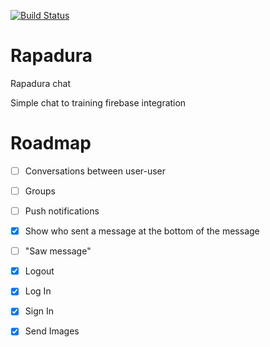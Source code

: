 [![Build Status](https://travis-ci.org/amadeu01/Rapadura.svg?branch=master)](https://travis-ci.org/amadeu01/Rapadura)

# Rapadura

Rapadura chat

Simple chat to training firebase integration

# Roadmap

- [ ] Conversations between user-user
- [ ] Groups
- [ ] Push notifications
- [x] Show who sent a message at the bottom of the message
- [ ] "Saw message"
- [x] Logout
- [x] Log In
- [x] Sign In
- [x] Send Images

